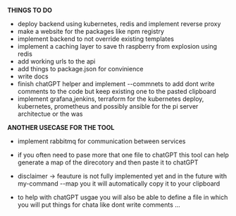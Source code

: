 **THINGS TO DO**

- deploy backend using kubernetes, redis and implement reverse proxy
- make a website for the packages like npm registry
- implement backend to not override existing templates
- implement a caching layer to save th raspberry from explosion using redis
- add working urls to the api
- add things to package.json for convinience
- write docs
- finish chatGPT helper and implement --commnets to add dont write comments to the code but keep existing one to the pasted clipboard
- implement grafana,jenkins, terraform for the kubernetes deploy, kubernetes, prometheus and possibly ansible for the pi server architectue or the was


**ANOTHER USECASE FOR THE TOOL**
- implement rabbitmq for communication between services

- if you often need to pase more that one file to chatGPT this tool can help generate a map of the direcotory and then paste it to chatGPT
- disclaimer -> feauture is not fully implemented yet and in the future with my-command --map you it will automatically copy it to your clipboard
- to help with chatGPT usgae you will also be able to define a file in which you will put things for chata like dont write comments ...
